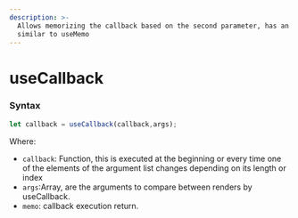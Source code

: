 ```yaml
---
description: >-
  Allows memorizing the callback based on the second parameter, has an effect
  similar to useMemo
---
```


# useCallback

### Syntax

```javascript
let callback = useCallback(callback,args);
```

Where:

* `callback`:  Function, this is executed at the beginning or every time one of the elements of the argument list changes depending on its length or index
* `args`:Array, are the arguments to compare between renders by useCallback.
* `memo`: callback execution return.

